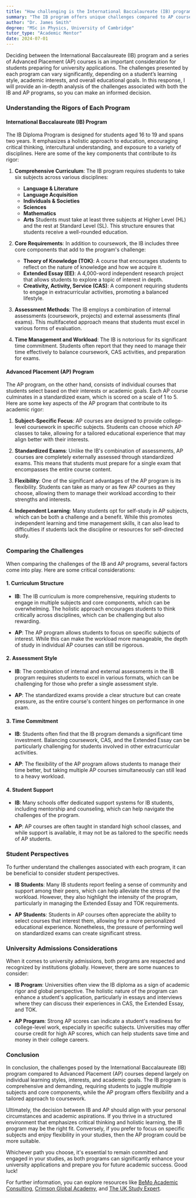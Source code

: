 ```yaml
---
title: "How challenging is the International Baccalaureate (IB) program compared to taking a series of advanced placement (AP) courses?"
summary: "The IB program offers unique challenges compared to AP courses, influenced by student learning styles and academic goals for university readiness."
author: "Dr. James Smith"
degree: "MSc in Physics, University of Cambridge"
tutor_type: "Academic Mentor"
date: 2024-07-01
---
```


Deciding between the International Baccalaureate (IB) program and a series of Advanced Placement (AP) courses is an important consideration for students preparing for university applications. The challenges presented by each program can vary significantly, depending on a student’s learning style, academic interests, and overall educational goals. In this response, I will provide an in-depth analysis of the challenges associated with both the IB and AP programs, so you can make an informed decision.

### Understanding the Rigors of Each Program

#### International Baccalaureate (IB) Program

The IB Diploma Program is designed for students aged 16 to 19 and spans two years. It emphasizes a holistic approach to education, encouraging critical thinking, intercultural understanding, and exposure to a variety of disciplines. Here are some of the key components that contribute to its rigor:

1. **Comprehensive Curriculum**: The IB program requires students to take six subjects across various disciplines:
   - **Language & Literature**
   - **Language Acquisition**
   - **Individuals & Societies**
   - **Sciences**
   - **Mathematics**
   - **Arts**
   Students must take at least three subjects at Higher Level (HL) and the rest at Standard Level (SL). This structure ensures that students receive a well-rounded education.

2. **Core Requirements**: In addition to coursework, the IB includes three core components that add to the program's challenge:
   - **Theory of Knowledge (TOK)**: A course that encourages students to reflect on the nature of knowledge and how we acquire it.
   - **Extended Essay (EE)**: A 4,000-word independent research project that allows students to explore a topic of interest in depth.
   - **Creativity, Activity, Service (CAS)**: A component requiring students to engage in extracurricular activities, promoting a balanced lifestyle.

3. **Assessment Methods**: The IB employs a combination of internal assessments (coursework, projects) and external assessments (final exams). This multifaceted approach means that students must excel in various forms of evaluation.

4. **Time Management and Workload**: The IB is notorious for its significant time commitment. Students often report that they need to manage their time effectively to balance coursework, CAS activities, and preparation for exams.

#### Advanced Placement (AP) Program

The AP program, on the other hand, consists of individual courses that students select based on their interests or academic goals. Each AP course culminates in a standardized exam, which is scored on a scale of 1 to 5. Here are some key aspects of the AP program that contribute to its academic rigor:

1. **Subject-Specific Focus**: AP courses are designed to provide college-level coursework in specific subjects. Students can choose which AP classes to take, allowing for a tailored educational experience that may align better with their interests.

2. **Standardized Exams**: Unlike the IB's combination of assessments, AP courses are completely externally assessed through standardized exams. This means that students must prepare for a single exam that encompasses the entire course content.

3. **Flexibility**: One of the significant advantages of the AP program is its flexibility. Students can take as many or as few AP courses as they choose, allowing them to manage their workload according to their strengths and interests.

4. **Independent Learning**: Many students opt for self-study in AP subjects, which can be both a challenge and a benefit. While this promotes independent learning and time management skills, it can also lead to difficulties if students lack the discipline or resources for self-directed study.

### Comparing the Challenges

When comparing the challenges of the IB and AP programs, several factors come into play. Here are some critical considerations:

#### 1. **Curriculum Structure**

- **IB**: The IB curriculum is more comprehensive, requiring students to engage in multiple subjects and core components, which can be overwhelming. The holistic approach encourages students to think critically across disciplines, which can be challenging but also rewarding.
  
- **AP**: The AP program allows students to focus on specific subjects of interest. While this can make the workload more manageable, the depth of study in individual AP courses can still be rigorous.

#### 2. **Assessment Style**

- **IB**: The combination of internal and external assessments in the IB program requires students to excel in various formats, which can be challenging for those who prefer a single assessment style.
  
- **AP**: The standardized exams provide a clear structure but can create pressure, as the entire course's content hinges on performance in one exam.

#### 3. **Time Commitment**

- **IB**: Students often find that the IB program demands a significant time investment. Balancing coursework, CAS, and the Extended Essay can be particularly challenging for students involved in other extracurricular activities.
  
- **AP**: The flexibility of the AP program allows students to manage their time better, but taking multiple AP courses simultaneously can still lead to a heavy workload.

#### 4. **Student Support**

- **IB**: Many schools offer dedicated support systems for IB students, including mentorship and counseling, which can help navigate the challenges of the program.
  
- **AP**: AP courses are often taught in standard high school classes, and while support is available, it may not be as tailored to the specific needs of AP students.

### Student Perspectives

To further understand the challenges associated with each program, it can be beneficial to consider student perspectives. 

- **IB Students**: Many IB students report feeling a sense of community and support among their peers, which can help alleviate the stress of the workload. However, they also highlight the intensity of the program, particularly in managing the Extended Essay and TOK requirements.

- **AP Students**: Students in AP courses often appreciate the ability to select courses that interest them, allowing for a more personalized educational experience. Nonetheless, the pressure of performing well on standardized exams can create significant stress.

### University Admissions Considerations

When it comes to university admissions, both programs are respected and recognized by institutions globally. However, there are some nuances to consider:

- **IB Program**: Universities often view the IB diploma as a sign of academic rigor and global perspective. The holistic nature of the program can enhance a student's application, particularly in essays and interviews where they can discuss their experiences in CAS, the Extended Essay, and TOK.

- **AP Program**: Strong AP scores can indicate a student's readiness for college-level work, especially in specific subjects. Universities may offer course credit for high AP scores, which can help students save time and money in their college careers.

### Conclusion

In conclusion, the challenges posed by the International Baccalaureate (IB) program compared to Advanced Placement (AP) courses depend largely on individual learning styles, interests, and academic goals. The IB program is comprehensive and demanding, requiring students to juggle multiple subjects and core components, while the AP program offers flexibility and a tailored approach to coursework.

Ultimately, the decision between IB and AP should align with your personal circumstances and academic aspirations. If you thrive in a structured environment that emphasizes critical thinking and holistic learning, the IB program may be the right fit. Conversely, if you prefer to focus on specific subjects and enjoy flexibility in your studies, then the AP program could be more suitable.

Whichever path you choose, it's essential to remain committed and engaged in your studies, as both programs can significantly enhance your university applications and prepare you for future academic success. Good luck! 

For further information, you can explore resources like [BeMo Academic Consulting](https://bemoacademicconsulting.com/blog/ib-vs-ap), [Crimson Global Academy](https://www.crimsonglobalacademy.school/uk/blog/a-levels-ib-ap/), and [The UK Study Expert](https://theukstudyexpert.com/ap-vs-ib-competitive-uk-universities/).
    